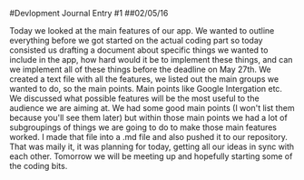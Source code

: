 #Devlopment Journal Entry #1 
##02/05/16

Today we looked at the main features of our app. We wanted to outline everything before we got started on the actual coding part 
so today consisted us drafting a document about specific things we wanted to include in the app, how hard would it be to implement 
these things, and can we implement all of these things before the deadline on May 27th. We created a text file with all the features, 
we listed out the main groups we wanted to do, so the main points. Main points like Google Intergation etc. We discussed what possible
features will be the most useful to the audience we are aiming at. We had some good main points (I won't list them because you'll see them later)
but within those main points we had a lot of subgroupings of things we are going to do to make those main features worked. I made that
file into a .md file and also pushed it to our repository. That was maily it, it was planning for today, getting all our ideas in sync
with each other. Tomorrow we will be meeting up and hopefully starting some of the coding bits. 